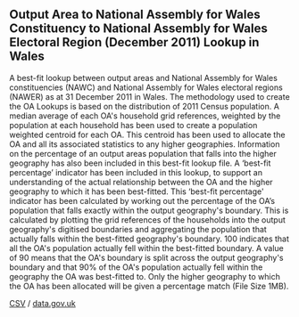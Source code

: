 ## Output Area to National Assembly for Wales Constituency to National Assembly for Wales Electoral Region (December 2011) Lookup in Wales

A best-fit lookup between output areas and National Assembly for Wales constituencies (NAWC) and National Assembly for Wales electoral regions (NAWER) as at 31 December 2011 in Wales. The methodology used to create the OA Lookups is based on the distribution of 2011 Census population. A median average of each OA's household grid references, weighted by the population at each household has been used to create a population weighted centroid for each OA. This centroid has been used to allocate the OA and all its associated statistics to any higher geographies. Information on the percentage of an output areas population that falls into the higher geography has also been included in this best-fit lookup file. A ‘best-fit percentage’ indicator has been included in this lookup, to support an understanding of the actual relationship between the OA and the higher geography to which it has been best-fitted. This ‘best-fit percentage' indicator has been calculated by working out the percentage of the OA’s population that falls exactly within the output geography's boundary. This is calculated by plotting the grid references of the households into the output geography's digitised boundaries and aggregating the population that actually falls within the best-fitted geography's boundary. 100 indicates that all the OA's population actually fell within the best-fitted boundary. A value of 90 means that the OA's boundary is split across the output geography's boundary and that 90% of the OA's population actually fell within the geography the OA was best-fitted to. Only the higher geography to which the OA has been allocated will be given a percentage match (File Size 1MB).

[CSV](../csv/208.csv) / [data.gov.uk](https://data.gov.uk/dataset/97a80f75-36bc-47a7-bd4e-8b6dcf314dd2/output-area-to-national-assembly-for-wales-constituency-to-national-assembly-for-wales-electoral-region-december-2011-lookup-in-wales)

